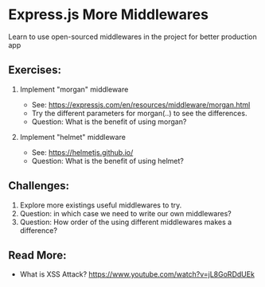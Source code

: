 # Express.js More Middlewares

Learn to use open-sourced middlewares in the project for better production app

## Exercises:

1. Implement "morgan" middleware

   - See: https://expressjs.com/en/resources/middleware/morgan.html
   - Try the different parameters for morgan(..) to see the differences.
   - Question: What is the benefit of using morgan?

2. Implement "helmet" middleware
   - See: https://helmetjs.github.io/
   - Question: What is the benefit of using helmet?

## Challenges:

1. Explore more existings useful middlewares to try.
2. Question: in which case we need to write our own middlewares?
3. Question: How order of the using different middlewares makes a difference?

## Read More:

- What is XSS Attack? https://www.youtube.com/watch?v=jL8GoRDdUEk
